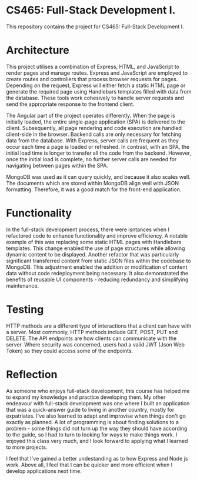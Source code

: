# CS465: Full-Stack Development I.

This repository contains the project for CS465: Full-Stack Development I.

# Architecture

This project utilises a combination of Express, HTML, and JavaScript to render pages and manage routes. Express and JavaScript are employed to create routes and controllers that process browser requests for pages. Depending on the request, Express will either fetch a static HTML page or generate the required page using Handlebars templates filled with data from the database. These tools work cohesively to handle server requests and send the appropriate response to the frontend client.

The Angular part of the project operates differently. When the page is initially loaded, the entire single-page application (SPA) is delivered to the client. Subsequently, all page rendering and code execution are handled client-side in the browser. Backend calls are only necessary for fetching data from the database. With Express, server calls are frequent as they occur each time a page is loaded or refreshed. In contrast, with an SPA, the initial load time is longer to transfer all the code from the backend. However, once the initial load is complete, no further server calls are needed for navigating between pages within the SPA.

MongoDB was used as it can query quickly, and because it also scales well. The documents which are stored within MongoDB align well with JSON formatting. Therefore, it was a good match for the front-end application.

# Functionality

In the full-stack development process, there were isntances when I refactored code to enhance functionality and improve efficiency. A notable example of this was replacing some static HTML pages with Handlebars templates. This change enabled the use of page structures while allowing dynamic content to be displayed. Another refactor that was particularly significant transferred content from static JSON files within the codebase to MongoDB. This adjustment enabled the addition or modification of content data without code redeployment being necessary. It also demonstrated the benefits of reusable UI components - reducing redundancy and simplifying maintenance.

# Testing
HTTP methods are a different type of interactions that a client can have with a server. Most commonly, HTTP methods include GET, POST, PUT and DELETE. The API endpoints are how clients can communicate with the server. Where security was concerned, users had a valid JWT (Json Web Token) so they could access some of the endpoints.

# Reflection
As someone who enjoys full-stack development, this course has helped me to expand my knowledge and practice developing them. My other endeavour with full-stack development was one where I built an application that was a quick-answer guide to living in another country, mostly for expatriates. I've also learned to adapt and improvise when things don't go exactly as planned. A lot of programming is about finding solutions to a problem - some things did not turn up the way they should have according to the guide, so I had to turn to looking for ways to make things work. I enjoyed this class very much, and I look forward to applying what I learned to more projects.

I feel that I've gained a better undestanding as to how Express and Node js work. Above all, I feel that I can be quicker and more efficient when I develop applications next time.
